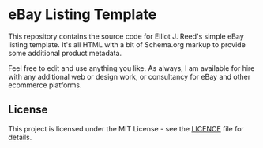 # eBay Listing Template

This repository contains the source code for Elliot J. Reed's simple eBay listing template. It's all HTML with a bit of Schema.org markup to provide some additional product metadata.

Feel free to edit and use anything you like. As always, I am available for hire with any additional web or design work, or consultancy for eBay and other ecommerce platforms.

## License

This project is licensed under the MIT License - see the [LICENCE](LICENSE) file for details.
